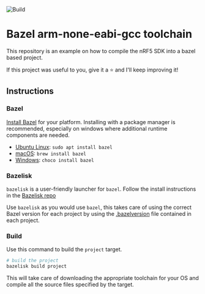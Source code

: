 ![Build](https://github.com/d-asnaghi/bazel-arm-none-eabi/workflows/Build/badge.svg)

# Bazel arm-none-eabi-gcc toolchain 

This repository is an example on how to compile the nRF5 SDK into a bazel based project. 

If this project was useful to you, give it a ⭐️ and I'll keep improving it!

## Instructions

### Bazel

[Install Bazel](https://docs.bazel.build/versions/master/install.html) for your platform. Installing with a package manager is recommended, especially on windows where additional runtime components are needed.

- [Ubuntu Linux](https://docs.bazel.build/versions/master/install-ubuntu.html): `sudo apt install bazel`
- [macOS](https://docs.bazel.build/versions/master/install-os-x.html): `brew install bazel`
- [Windows](https://docs.bazel.build/versions/master/install-windows.html): `choco install bazel`
  
### Bazelisk

`bazelisk` is a user-friendly launcher for `bazel`. Follow the install instructions in the [Bazelisk repo](https://github.com/bazelbuild/bazelisk)

Use `bazelisk` as you would use `bazel`, this takes care of using the correct Bazel version for each project by using the [.bazelversion](./.bazelversion) file contained in each project.

  
### Build

Use this command to build the `project` target.

```bash
# build the project
bazelisk build project
```

This will take care of downloading the appropriate toolchain for your OS and compile all the source files specified by the target.
